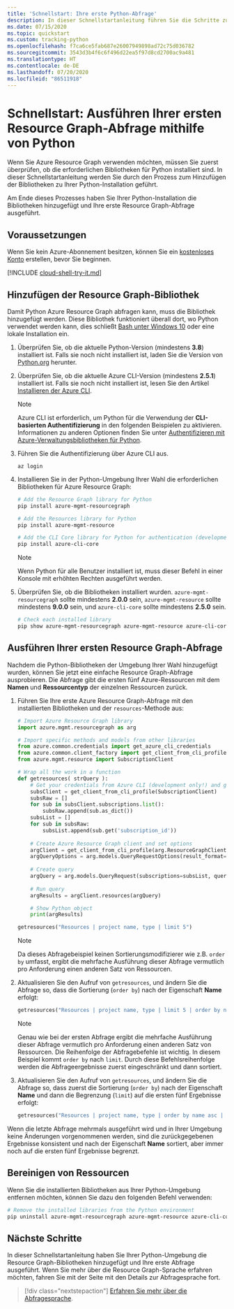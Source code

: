 ```yaml
---
title: 'Schnellstart: Ihre erste Python-Abfrage'
description: In dieser Schnellstartanleitung führen Sie die Schritte zum Aktivieren der Resource Graph-Bibliothek für Python und zum Ausführen Ihrer ersten Abfrage aus.
ms.date: 07/15/2020
ms.topic: quickstart
ms.custom: tracking-python
ms.openlocfilehash: f7ca6ce5fab687e26007949898ad72c75d036782
ms.sourcegitcommit: 3543d3b4f6c6f496d22ea5f97d8cd2700ac9a481
ms.translationtype: HT
ms.contentlocale: de-DE
ms.lasthandoff: 07/20/2020
ms.locfileid: "86511918"
---
```

# <a name="quickstart-run-your-first-resource-graph-query-using-python"></a>Schnellstart: Ausführen Ihrer ersten Resource Graph-Abfrage mithilfe von Python

Wenn Sie Azure Resource Graph verwenden möchten, müssen Sie zuerst überprüfen, ob die erforderlichen Bibliotheken für Python installiert sind. In dieser Schnellstartanleitung werden Sie durch den Prozess zum Hinzufügen der Bibliotheken zu Ihrer Python-Installation geführt.

Am Ende dieses Prozesses haben Sie Ihrer Python-Installation die Bibliotheken hinzugefügt und Ihre erste Resource Graph-Abfrage ausgeführt.

## <a name="prerequisites"></a>Voraussetzungen

Wenn Sie kein Azure-Abonnement besitzen, können Sie ein [kostenloses Konto](https://azure.microsoft.com/free/) erstellen, bevor Sie beginnen.

[!INCLUDE [cloud-shell-try-it.md](../../../includes/cloud-shell-try-it.md)]

## <a name="add-the-resource-graph-library"></a>Hinzufügen der Resource Graph-Bibliothek

Damit Python Azure Resource Graph abfragen kann, muss die Bibliothek hinzugefügt werden. Diese Bibliothek funktioniert überall dort, wo Python verwendet werden kann, dies schließt [Bash unter Windows 10](/windows/wsl/install-win10) oder eine lokale Installation ein.

1. Überprüfen Sie, ob die aktuelle Python-Version (mindestens **3.8**) installiert ist. Falls sie noch nicht installiert ist, laden Sie die Version von [Python.org](https://www.python.org/downloads/) herunter.

1. Überprüfen Sie, ob die aktuelle Azure CLI-Version (mindestens **2.5.1**) installiert ist. Falls sie noch nicht installiert ist, lesen Sie den Artikel [Installieren der Azure CLI](/cli/azure/install-azure-cli).

   > [!NOTE]
   > Azure CLI ist erforderlich, um Python für die Verwendung der **CLI-basierten Authentifizierung** in den folgenden Beispielen zu aktivieren. Informationen zu anderen Optionen finden Sie unter [Authentifizieren mit Azure-Verwaltungsbibliotheken für Python](/azure/developer/python/azure-sdk-authenticate).

1. Führen Sie die Authentifizierung über Azure CLI aus.

   ```azurecli
   az login
   ```

1. Installieren Sie in der Python-Umgebung Ihrer Wahl die erforderlichen Bibliotheken für Azure Resource Graph:

   ```bash
   # Add the Resource Graph library for Python
   pip install azure-mgmt-resourcegraph

   # Add the Resources library for Python
   pip install azure-mgmt-resource

   # Add the CLI Core library for Python for authentication (development only!)
   pip install azure-cli-core
   ```

   > [!NOTE]
   > Wenn Python für alle Benutzer installiert ist, muss dieser Befehl in einer Konsole mit erhöhten Rechten ausgeführt werden.

1. Überprüfen Sie, ob die Bibliotheken installiert wurden. `azure-mgmt-resourcegraph` sollte mindestens **2.0.0** sein, `azure-mgmt-resource` sollte mindestens **9.0.0** sein, und `azure-cli-core` sollte mindestens **2.5.0** sein.

   ```bash
   # Check each installed library
   pip show azure-mgmt-resourcegraph azure-mgmt-resource azure-cli-core
   ```

## <a name="run-your-first-resource-graph-query"></a>Ausführen Ihrer ersten Resource Graph-Abfrage

Nachdem die Python-Bibliotheken der Umgebung Ihrer Wahl hinzugefügt wurden, können Sie jetzt eine einfache Resource Graph-Abfrage ausprobieren. Die Abfrage gibt die ersten fünf Azure-Ressourcen mit dem **Namen** und **Ressourcentyp** der einzelnen Ressourcen zurück.

1. Führen Sie Ihre erste Azure Resource Graph-Abfrage mit den installierten Bibliotheken und der `resources`-Methode aus:

   ```python
   # Import Azure Resource Graph library
   import azure.mgmt.resourcegraph as arg
   
   # Import specific methods and models from other libraries
   from azure.common.credentials import get_azure_cli_credentials
   from azure.common.client_factory import get_client_from_cli_profile
   from azure.mgmt.resource import SubscriptionClient
   
   # Wrap all the work in a function
   def getresources( strQuery ):
       # Get your credentials from Azure CLI (development only!) and get your subscription list
       subsClient = get_client_from_cli_profile(SubscriptionClient)
       subsRaw = []
       for sub in subsClient.subscriptions.list():
           subsRaw.append(sub.as_dict())
       subsList = []
       for sub in subsRaw:
           subsList.append(sub.get('subscription_id'))
       
       # Create Azure Resource Graph client and set options
       argClient = get_client_from_cli_profile(arg.ResourceGraphClient)
       argQueryOptions = arg.models.QueryRequestOptions(result_format="objectArray")
       
       # Create query
       argQuery = arg.models.QueryRequest(subscriptions=subsList, query=strQuery, options=argQueryOptions)
       
       # Run query
       argResults = argClient.resources(argQuery)
   
       # Show Python object
       print(argResults)
   
   getresources("Resources | project name, type | limit 5")
   ```

   > [!NOTE]
   > Da dieses Abfragebeispiel keinen Sortierungsmodifizierer wie z.B. `order by` umfasst, ergibt die mehrfache Ausführung dieser Abfrage vermutlich pro Anforderung einen anderen Satz von Ressourcen.

1. Aktualisieren Sie den Aufruf von `getresources`, und ändern Sie die Abfrage so, dass die Sortierung (`order by`) nach der Eigenschaft **Name** erfolgt:

   ```python
   getresources("Resources | project name, type | limit 5 | order by name asc")
   ```

   > [!NOTE]
   > Genau wie bei der ersten Abfrage ergibt die mehrfache Ausführung dieser Abfrage vermutlich pro Anforderung einen anderen Satz von Ressourcen. Die Reihenfolge der Abfragebefehle ist wichtig. In diesem Beispiel kommt `order by` nach `limit`. Durch diese Befehlsreihenfolge werden die Abfrageergebnisse zuerst eingeschränkt und dann sortiert.

1. Aktualisieren Sie den Aufruf von `getresources`, und ändern Sie die Abfrage so, dass zuerst die Sortierung (`order by`) nach der Eigenschaft **Name** und dann die Begrenzung (`limit`) auf die ersten fünf Ergebnisse erfolgt:

   ```python
   getresources("Resources | project name, type | order by name asc | limit 5")
   ```

Wenn die letzte Abfrage mehrmals ausgeführt wird und in Ihrer Umgebung keine Änderungen vorgenommenen werden, sind die zurückgegebenen Ergebnisse konsistent und nach der Eigenschaft **Name** sortiert, aber immer noch auf die ersten fünf Ergebnisse begrenzt.

## <a name="clean-up-resources"></a>Bereinigen von Ressourcen

Wenn Sie die installierten Bibliotheken aus Ihrer Python-Umgebung entfernen möchten, können Sie dazu den folgenden Befehl verwenden:

```bash
# Remove the installed libraries from the Python environment
pip uninstall azure-mgmt-resourcegraph azure-mgmt-resource azure-cli-core
```

## <a name="next-steps"></a>Nächste Schritte

In dieser Schnellstartanleitung haben Sie Ihrer Python-Umgebung die Resource Graph-Bibliotheken hinzugefügt und Ihre erste Abfrage ausgeführt. Wenn Sie mehr über die Resource Graph-Sprache erfahren möchten, fahren Sie mit der Seite mit den Details zur Abfragesprache fort.

> [!div class="nextstepaction"]
> [Erfahren Sie mehr über die Abfragesprache](./concepts/query-language.md).
